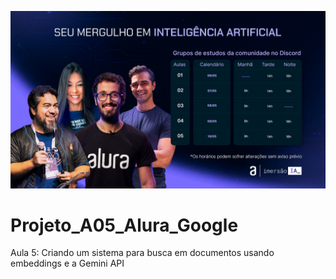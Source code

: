 <!-- Background Image -->
<p align="center">
  <img src="https://github.com/Vicente-Reis/vr_imagens/blob/main/Alura_1920_1080_POS4.jpg" alt="Background Image" />
</p>

# Projeto_A05_Alura_Google

Aula 5: Criando um sistema para busca em documentos usando embeddings e a Gemini API
